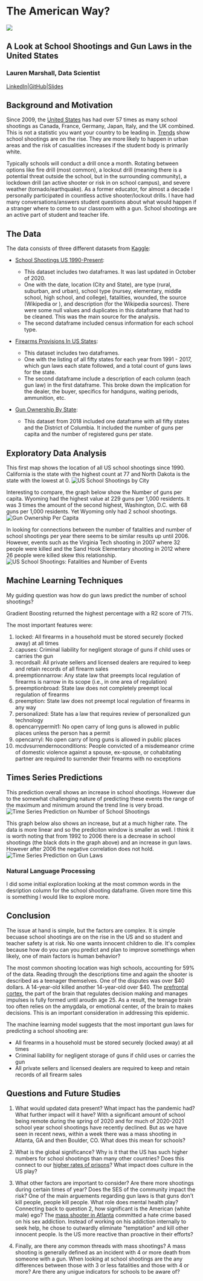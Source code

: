 # The American Way?
![](https://github.com/laurmarshall/School_Shootings_Analysis/blob/main/images/school-shooting-header.jpeg)
## A Look at School Shootings and Gun Laws in the United States
### Lauren Marshall, Data Scientist
[LinkedIn](https://www.linkedin.com/in/lauren-marshall-7603491b5/)|[GitHub](https://github.com/laurmarshall)|[Slides](https://github.com/laurmarshall/School_Shootings_Analysis/blob/main/presentation/School%20Shooting%20Analysis.pdf)
## Background and Motivation
Since 2009, the [United States](https://www.cnn.com/2018/05/21/us/school-shooting-us-versus-world-trnd/index.html) has had over 57 times as many school shootings as Canada, France, Germany, Japan, Italy, and the UK combined. This is not a statistic you want your country to be leading in.
[Trends](https://www.cnn.com/interactive/2019/07/us/ten-years-of-school-shootings-trnd/) show school shootings are on the rise. They are more likely to happen in urban areas and the risk of casualities increases if the student body is primarily white.


Typically schools will conduct a drill once a month. Rotating between options like fire drill (most common), a lockout drill (meaning there is a potential threat outside the school, but in the surrounding community), a lockdown drill (an active shooter or risk in on school campus), and severe weather (tornado/earthquake). As a former educator, for almost a decade I personally participated in countless active shooter/lockout drills. I have had many conversations/answers student questions about what would happen if a stranger where to come to our classroom with a gun. School shootings are an active part of student and teacher life. 

## The Data
The data consists of three different datasets from [Kaggle](https://www.kaggle.com/):

- [School Shootings US 1990-Present](https://www.kaggle.com/ecodan/school-shootings-us-1990present): 
  - This dataset includes two dataframes. It was last updated in October of 2020.
  - One with the date, location (City and State), are type (rural, suburban, and urban), school type (nursey, elementary, middle school, high school, and college), fatalities, wounded, the source (Wikipedia or ), and description (for the Wikipedia sources). There were some null values and duplicates in this dataframe that had to be cleaned. This was the main source for the analysis.
  - The second dataframe included census information for each school type.

- [Firearms Provisions In US States](https://www.kaggle.com/jboysen/state-firearms):
  - This dataset includes two dataframes.
  - One with the listing of all fifty states for each year from 1991 - 2017, which gun laws each state followed, and a total count of guns laws for the state.
  - The second dataframe include a description of each column (each gun law) in the first dataframe. This broke down the implication for the dealer, the buyer, specifics for handguns, waiting periods, ammunition, etc.

- [Gun Ownership By State](https://www.kaggle.com/solorzano/gun-ownership-by-state): 
  - This dataset from 2018 included one dataframe with all fifty states and the District of Columbia. It included the number of guns per capita and the number of registered guns per state.


## Exploratory Data Analysis
This first map shows the location of all US school shootings since 1990. California is the state with the highest count at 77 and North Dakota is the state with the lowest at 0.
![US School Shootings by City](https://github.com/laurmarshall/School_Shootings_Analysis/blob/main/images/US%20School%20Shootings%20by%20City.png)


Interesting to compare, the graph below show the Number of guns per capita. Wyoming had the highest value at 229 guns per 1,000 residents. It was 3 times the amount of the second highest, Washington, D.C. with 68 guns per 1,000 residents. Yet Wyoming only had 2 school shootings.
![Gun Ownership Per Capita](https://github.com/laurmarshall/School_Shootings_Analysis/blob/main/images/Gun%20Ownership%20Per%20Capita.png)


In looking for connections between the number of fatalities and number of school shootings per year there seems to be similar results up until 2006. However, events such as the Virginia Tech shooting in 2007 where 32 people were killed and the Sand Hook Elementary shooting in 2012 where 26 people were killed skew this relationship.
![US School Shootings: Fatalities and Number of Events](https://github.com/laurmarshall/School_Shootings_Analysis/blob/main/images/US%20School%20Shootings:%20Fatalities%20and%20Number%20of%20Events.png)

## Machine Learning Techniques
My guiding question was how do gun laws predict the number of school shootings?

Gradient Boosting returned the highest percentage with a R2 score of 71%.

The most important features were:
  1. locked: All firearms in a household must be stored securely (locked away) at all times
  2. capuses: Criminal liability for negligent storage of guns if child uses or carries the gun
  3. recordsall: All private sellers and licensed dealers are required to keep and retain records of all firearm sales
  4. preemptionnarrow: Any state law that preempts local regulation of firearms is narrow in its scope (i.e., in one area of regulation)
  5. preemptionbroad: State law does not completely preempt local regulation of firearms
  6. preemption: State law does not preempt local regulation of firearms in any way
  7. personalized: State has a law that requires review of personalized gun technology
  8. opencarrypermit1: No open carry of long guns is allowed in public places unless the person has a permit
  9. opencarryl: No open carry of long guns is allowed in public places
  10. mcdvsurrendernoconditions: People convicted of a misdemeanor crime of domestic violence against a spouse, ex-spouse, or cohabitating partner are required to surrender their firearms with no exceptions

## Times Series Predictions
This prediction overall shows an increase in school shootings. However due to the somewhat challenging nature of predicting these events the range of the maximum and minimum around the trend line is very broad.
![Time Series Prediction on Number of School Shootings](https://github.com/laurmarshall/School_Shootings_Analysis/blob/main/images/Time%20Series%20Prediction%20on%20Number%20of%20School%20Shootings.png)


This graph below also shows an increase, but at a much higher rate. The data is more linear and so the prediciton window is smaller as well. I think it is worth noting that from 1992 to 2006 there is a decrease in school shootings (the black dots in the graph above) and an increase in gun laws. However after 2006 the negative correlation does not hold.
![Time Series Prediction on Gun Laws](https://github.com/laurmarshall/School_Shootings_Analysis/blob/main/images/Time%20Series%20Prediction%20on%20Gun%20Laws.png)

### Natural Language Processing

I did some initial exploration looking at the most common words in the desription column for the school shooting dataframe. Given more time this is something I would like to explore more.

## Conclusion
The issue at hand is simple, but the factors are complex. It is simple becuase school shootings are on the rise in the US and so student and teacher safety is at risk. No one wants innocent children to die. It's complex because how do you can you predict and plan to improve somethings when likely, one of main factors is human behavior?

The most common shooting location was high schools, accounting for 59% of the data. Reading through the descriptions time and again the shooter is described as a teenager themselves. One of the disputes was over $40 dollars. A 14-year-old killed another 14-year-old over $40. The [prefrontal cortex](https://www.nimh.nih.gov/health/publications/the-teen-brain-7-things-to-know/index.shtml), the part of the brain that regulates decision making and manages impulses is fully formed until aroudn age 25. As a result, the teenage brain too often relies on the amygdala, or emotional center, of the brain to makes decisions. This is an important consideration in addressing this epidemic.

The machine learning model suggests that the most important gun laws for predicting a school shooting are:
  - All firearms in a household must be stored securely (locked away) at all times
  - Criminal liability for negligent storage of guns if child uses or carries the gun
  - All private sellers and licensed dealers are required to keep and retain records of all firearm sales

## Questions and Future Studies
1. What would updated data present? What impact has the pandemic had? What further impact will it have? With a significant amount of school being remote during the spring of 2020 and for much of 2020-2021 school year school shootings have recently declined. But as we have seen in recent news, within a week there was a mass shooting in Atlanta, GA and then Boulder, CO. What does this mean for schools?

2. What is the global significance? Why is it that the US has such higher numbers for school shootings than many other countries? Does this connect to our [higher rates of prisons](https://www.prisonpolicy.org/global/)? What impact does culture in the US play?

3. What other factors are important to consider? Are there more shootings during certain times of year? Does the SES of the community impact the risk? One of the main arguements regarding gun laws is that guns don't kill people, people kill people. What role does mental health play? Connecting back to question 2, how significant is the American (white male) ego? The [mass shooter in Atlanta](https://www.nytimes.com/live/2021/03/17/us/shooting-atlanta-acworth) committed a hate crime based on his sex addiction. Instead of working on his addiction internally to seek help, he chose to outwardly eliminate "temptation" and kill other innocent people. Is the US more reactive than proactive in their efforts?

4. Finally, are there any common threads with mass shootings? A mass shooting is generally defined as an incident with 4 or more death from someone with a gun. When looking at school shootings are the any differences between those with 3 or less fatalities and those with 4 or more? Are there any unigue indicators for schools to be aware of? 
